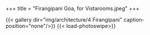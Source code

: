 +++
title = "Firangipani Goa, for Vistarooms.jpeg"
+++

{{< gallery dir="img/architecture/4 Firangipani" caption-position="none"/>}} {{< load-photoswipe>}}
